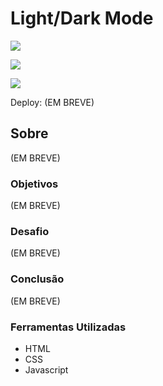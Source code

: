 # Light/Dark Mode

![](./)

![](./)

![](./)

Deploy: (EM BREVE)

## Sobre

(EM BREVE)
### Objetivos

(EM BREVE)

### Desafio

(EM BREVE)

### Conclusão

(EM BREVE)

### Ferramentas Utilizadas

- HTML
- CSS
- Javascript
